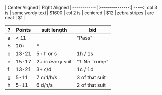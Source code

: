   | Center Aligned  | Right Aligned |
------------ |:---------------:| -----:|
 col 3 is      | some wordy text | $1600 |
 col 2 is      | centered        |   $12 |
 zebra stripes | are neat        |    $1 |



? |Points	| suit length		| bid
--|--------|------------------------|-----
a|	< 11	| |	"Pass"	
b|	20+		|*	|
c|	13-21	|5+ h or s	|   1h / 1s	
e|	15-17	|2+ in every suit	|   "1 No Trump"
f|	13-21	|3+ c/d		|   1c / 1d	
g|	5-11	|7 c/d/h/s		|   3 of that suit
h|	5-11	|6 d/h/s		|   2 of that suit